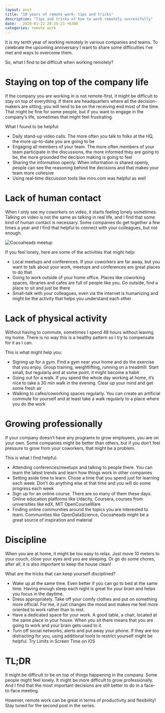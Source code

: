 ```yaml
---
layout: post
title: "10 years of remote work: tips and tricks"
description: "Tips and tricks of how to work remotely successfully"
date:   2020-01-22 20:35:23 +0300
categories: remote work
---
```


It is my tenth year of working remotely in various companies and teams. To celebrate the upcoming anniversary I want to share some difficulties I’ve met and ways to overcome them.

So, what I find to be difficult when working remotely?

Staying on top of the company life
===
If the company you are working in is not remote-first, it might be difficult to stay on top of everything. If there are headquarters where all the decision-makers are sitting, you will tend to be on the receiving end most of the time. That might be fine for some people, but if you want to engage in the company’s life, sometimes that might feel frustrating.

What I found to be helpful:
* Daily stand-up video calls. The more often you talk to folks at the HQ, the more up-to-date you are going to be
* Engaging all members of your team. The more often members of your team participate in the discussions, the more informed they are going to be, the more grounded the decision making is going to feel
* Sharing the information openly. When information is shared openly, people can see the reasoning behind the decisions and that makes your team more cohesive
* Using real-time discussion tools like miro.com was helpful as well

Lack of human contact
===
When I only see my coworkers on video, it starts feeling lonely sometimes. Talking on video is not the same as talking in real life, and I find that some kind of human contact is necessary. Some companies do get together a few times a year and I find that helpful to connect with your colleagues, but not enough.

![Cocoaheads meetup]({{site.baseurl}}/assets/2020-01-19-cocoaheads-small-img.jpg)

If you feel lonely, here are some of the activities that might help:
* Local meetups and conferences. If your coworkers are far away, but you want to talk about your work, meetups and conferences are great places to do that
* Going to work outside of your home office. Places like coworking spaces, libraries and cafes are full of people like you. Go outside, find a place to sit and just be there
* Small-talk with your colleagues, even via the internet is humanizing and might be the activity that helps you understand each other

Lack of physical activity
===
Without having to commute, sometimes I spend 48 hours without leaving my home. There is no way this is a healthy pattern so I try to compensate for it as I can.

This is what might help you:
* Signing up for a gym. Find a gym near your home and do the exercise that you enjoy. Group training, weightlifting, running on a treadmill. Start small, but regularly and at some point, it might become a habit
* Going out for a walk. If you spend the whole day working at home, it’s nice to take a 30 min walk in the evening. Clear up your mind and get some fresh air
* Walking to cafes/coworking spaces regularly. You can create an artificial commute for yourself and at least take a walk regularly to a place where you do the work

Growing professionally
===
If your company doesn’t have any programs to grow employees, you are on your own. Some companies might be better than others, but if you don’t feel pressure to grow from your coworkers, that might be a problem.

This is what I find helpful:
* Attending conferences/meetups and talking to people there. You can learn the latest trends and learn how things work in other companies
* Setting aside time to learn. Chose a time that you spend just for learning each week. Don’t do anything else at that time and you will do some progress each week
* Sign up for an online course. There are so many of them these days. Online education platforms like Udacity, Coursera, courses from universities like edX, MIT OpenCourseWare
* Finding online communities around the topics you are interested to learn. Communities like OpenDataScience, Cocoaheads might be a great source of inspiration and material

Discipline
===
When you are at home, it might be too easy to relax. Just move 10 meters to your couch, close your eyes and you are sleeping. Or go do some chores, after all, it is also important to keep the house clean!

What are the tricks that can keep yourself disciplined?
* Wake up at the same time. Even better if you can go to bed at the same time. Having enough sleep each night is great for your brain and helps you focus in the daytime.
* Dress appropriately. Take off your comfy clothes and put on something more official. For me, it just changes the mood and makes me feel more oriented to work rather than to rest.
* Have a dedicated space for your work. A good table, a chair, located at the same place in your house. When you sit there means that you are going to work and your brain gets used to it.
* Turn off social networks, alerts and put away your phone. If they are too distracting for you, using additional tools to restrict yourself might be helpful. Try Limits in Screen Time on iOS

TL;DR
===
It might be difficult to be on top of things happening in the company. Some people might feel lonely. It might be more difficult to grow professionally.
And I find that the most important decisions are still better to do in a face-to-face meeting.

However, remote work can be great in terms of productivity and flexibility! Stay tuned for the second post in the series.